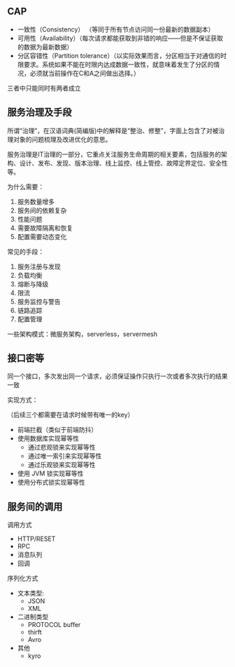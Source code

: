 ## CAP

- 一致性（Consistency） （等同于所有节点访问同一份最新的数据副本）
- 可用性（Availability）（每次请求都能获取到非错的响应——但是不保证获取的数据为最新数据）
- 分区容错性（Partition tolerance）（以实际效果而言，分区相当于对通信的时限要求。系统如果不能在时限内达成数据一致性，就意味着发生了分区的情况，必须就当前操作在C和A之间做出选择。）

三者中只能同时有两者成立

## 服务治理及手段

所谓“治理”，在汉语词典(简编版)中的解释是“整治、修整”，字面上包含了对被治理对象的问题梳理及改进优化的意思。

服务治理是IT治理的一部分，它重点关注服务生命周期的相关要素，包括服务的架构、设计、发布、发现、版本治理、线上监控、线上管控、故障定界定位、安全性等。

为什么需要：

1. 服务数量增多
2. 服务间的依赖复杂
3. 性能问题
4. 需要故障隔离和恢复
5. 配置需要动态变化

常见的手段：

1. 服务注册与发现
2. 负载均衡
3. 熔断与降级
4. 限流
5. 服务监控与警告
6. 链路追踪
7. 配置管理

一些架构模式：微服务架构，serverless，servermesh


## 接口密等

同一个接口，多次发出同一个请求，必须保证操作只执行一次或者多次执行的结果一致

实现方式：

（后续三个都需要在请求时候带有唯一的key）

- 前端拦截（类似于前端防抖）
- 使用数据库实现幂等性
	- 通过悲观锁来实现幂等性
	- 通过唯一索引来实现幂等性
	- 通过乐观锁来实现幂等性
- 使用 JVM 锁实现幂等性
- 使用分布式锁实现幂等性

## 服务间的调用

调用方式

- HTTP/RESET
- RPC
- 消息队列
- 回调

序列化方式
- 文本类型:
	- JSON
	- XML
- 二进制类型
	- PROTOCOL buffer
	- thirft
	- Avro
- 其他
	- kyro




